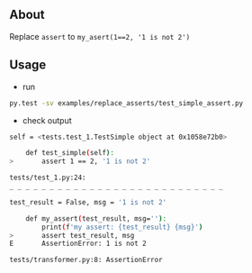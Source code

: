 About
-----
Replace `assert` to `my_asert(1==2, '1 is not 2')`


Usage
-----

* run 
```bash
py.test -sv examples/replace_asserts/test_simple_assert.py
```
* check output
```bash
self = <tests.test_1.TestSimple object at 0x1058e72b0>

    def test_simple(self):
>       assert 1 == 2, '1 is not 2'

tests/test_1.py:24: 
_ _ _ _ _ _ _ _ _ _ _ _ _ _ _ _ _ _ _ _ _ _ _ _ _ _ _

test_result = False, msg = '1 is not 2'

    def my_assert(test_result, msg=''):
        print(f'my assert: {test_result} {msg}')
>       assert test_result, msg
E       AssertionError: 1 is not 2

tests/transformer.py:8: AssertionError
```